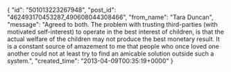  {
   "id": "501013223267948",
   "post_id": "462493170453287_490608044308466",
   "from_name": "Tara Duncan",
   "message": "Agreed to both.  The problem with trusting third-parties (with motivated self-interest) to operate in the best interest of children, is that the actual welfare of the children may not produce the best monetary result.   It is a constant source of amazement to me that people who once loved one another could not at least try to find an amicable solution outside such a system.",
   "created_time": "2013-04-09T00:35:19+0000"
 }
